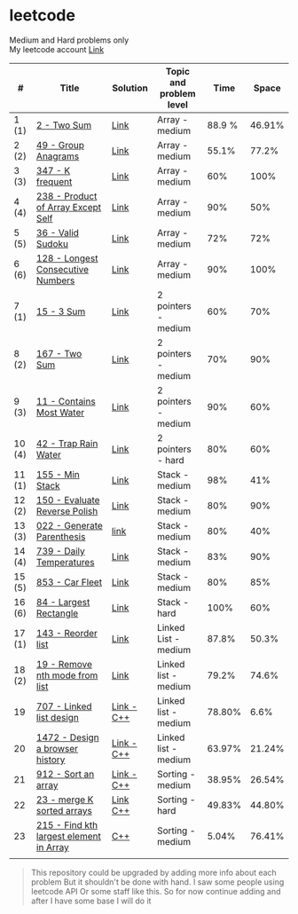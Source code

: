 # leetcode
Medium and Hard problems only \
My leetcode account [Link](https://leetcode.com/Akadil/)

| # | Title | Solution | Topic and problem level | Time | Space |
|---| ----- | -------- | ----------------------- | ---- | ----- |
| 1 (1) | [2 - Two Sum](https://leetcode.com/problems/add-two-numbers/) | [Link](https://github.com/Akadil/leetcode/blob/main/arrayHashing/002_addTwoNumbers.py) | Array - medium | 88.9 % | 46.91% |
| 2 (2) | [49 - Group Anagrams](https://leetcode.com/problems/group-anagrams/) | [Link](https://github.com/Akadil/leetcode/blob/main/arrayHashing/049_groupAnagrams.py) | Array - medium | 55.1% | 77.2% | 
| 3 (3) | [347 - K frequent](https://leetcode.com/problems/top-k-frequent-elements/) | [Link](https://github.com/Akadil/leetcode/blob/main/arrayHashing/347_topKFrequentElements.py) | Array - medium | 60% | 100% |
| 4 (4) | [238 - Product of Array Except Self](https://leetcode.com/problems/product-of-array-except-self/) | [Link](https://github.com/Akadil/leetcode/blob/main/arrayHashing/238_productArrayExceptSelf.py) | Array - medium | 90% | 50% |
| 5 (5) | [36 - Valid Sudoku](https://leetcode.com/problems/valid-sudoku/) | [Link](https://github.com/Akadil/leetcode/blob/main/arrayHashing/036_validSudoku.py) | Array - medium | 72% | 72% |
| 6 (6) | [128 - Longest Consecutive Numbers](https://leetcode.com/problems/longest-consecutive-sequence/) | [Link](https://github.com/Akadil/leetcode/blob/main/arrayHashing/128_longestConsecutiveSequence.py) | Array - medium | 90% | 100% |
| 7 (1) | [15 - 3 Sum](https://leetcode.com/problems/3sum/description/) | [Link](https://github.com/Akadil/leetcode/blob/main/arrayHashing/015_3sum.py) |  2 pointers - medium | 60% | 70% |
| 8 (2) | [167 - Two Sum](https://leetcode.com/problems/two-sum-input-array-is-sorted/description/) | [Link](https://github.com/Akadil/leetcode/blob/main/arrayHashing/167_twoSu.py) | 2 pointers - medium | 70% | 90% |
| 9 (3) | [11 - Contains Most Water](https://leetcode.com/problems/container-with-most-water/) | [Link](https://github.com/Akadil/leetcode/blob/main/2pointers/011_containerWithMostWater.py) | 2 pointers - medium | 90% | 60% |
| 10 (4) | [42 - Trap Rain Water](https://leetcode.com/problems/trapping-rain-water/description/) | [Link](https://github.com/Akadil/leetcode/blob/main/2pointers/042_trappingRainWater.py) | 2 pointers - hard | 80% | 60% |
| 11 (1) | [155 - Min Stack](https://leetcode.com/problems/min-stack/description/) | [Link](https://github.com/Akadil/leetcode/blob/main/stack/155_minStack.py) | Stack - medium | 98% | 41% |
| 12 (2) | [150 - Evaluate Reverse Polish](https://leetcode.com/problems/evaluate-reverse-polish-notation/description/) | [Link](https://github.com/Akadil/leetcode/blob/main/stack/150_evaluateReversePolishNotation.py) | Stack - medium | 80% | 90% |
| 13 (3) | [022 - Generate Parenthesis](https://leetcode.com/problems/generate-parentheses/description/) | [link](https://github.com/Akadil/leetcode/blob/main/stack/022_generateParenthesis.py) | Stack - medium | 80% | 40% |
| 14 (4) | [739 - Daily Temperatures](https://leetcode.com/problems/daily-temperatures/description/) | [Link](https://github.com/Akadil/leetcode/blob/main/stack/739_dailyTemperatures.py) | Stack - medium | 83% | 90% |
| 15 (5) | [853 - Car Fleet](https://leetcode.com/problems/car-fleet/) | [Link](https://github.com/Akadil/leetcode/blob/main/stack/853_carFleet.py) | Stack - medium | 80% | 85% |
| 16 (6) | [84 - Largest Rectangle](https://leetcode.com/problems/largest-rectangle-in-histogram/description/) | [Link](https://github.com/Akadil/leetcode/blob/main/stack/084_largestRectangle.py) | Stack - hard | 100% | 60% |
| 17 (1) |[143 - Reorder list](https://leetcode.com/problems/reorder-list/) | [Link](https://github.com/Akadil/leetcode/blob/main/linkedList/143_reorderlist.py) | Linked List - medium | 87.8% | 50.3% |
| 18 (2) | [19 - Remove nth mode from list](https://leetcode.com/problems/remove-nth-node-from-end-of-list/) | [Link](https://github.com/Akadil/leetcode/blob/main/linkedList/019_removeNNode.py) | Linked list - medium | 79.2% | 74.6% |
| 19 | [707 - Linked list design](https://leetcode.com/problems/design-linked-list/) | [Link - C++](https://github.com/Akadil/leetcode/blob/main/linkedList/707_linkedListDesign.cpp) | Linked list - medium | 78.80% | 6.6% |
| 20 | [1472 - Design a browser history](https://leetcode.com/problems/design-browser-history/description/) | [Link - C++](https://github.com/Akadil/leetcode/blob/main/linkedList/1472_designBrowserHistory.cpp) | Linked list - medium | 63.97% | 21.24% |
| 21 | [912 - Sort an array](https://leetcode.com/problems/sort-an-array/) | [Link - C++](https://github.com/Akadil/leetcode/blob/main/sorting/912_sortAnArray.cpp) | Sorting - medium | 38.95% | 26.54% |
| 22 | [23 - merge K sorted arrays](https://leetcode.com/problems/merge-k-sorted-lists/) | [Link C++](https://github.com/Akadil/leetcode/blob/main/sorting/23_mergeKSortedList.cpp) | Sorting - hard | 49.83% | 44.80% |
| 23 | [215 - Find kth largest element in Array](https://leetcode.com/problems/kth-largest-element-in-an-array/description/) | [C++](https://github.com/Akadil/leetcode/blob/main/sorting/215_kthLargestELement.cpp) | Sorting - medium | 5.04% | 76.41% |
| |  |  |  |  |  |


> This repository could be upgraded by adding more info about each problem 
> But it shouldn't be done with hand. I saw some people using leetcode API 
> Or some staff like this. So for now continue adding and after I have some 
> base I will do it
